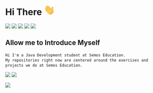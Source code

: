 # Hi There <img src="assets/wave.gif" width="35px">

![](https://img.shields.io/badge/html5%20-%23323330.svg?&style=for-the-badge&logo=html5&logoColor=%23E34F26) ![](https://img.shields.io/badge/css3%20-%23323330.svg?&style=for-the-badge&logo=css3&logoColor=%231572B6) ![](https://img.shields.io/badge/java%20-%23323330.svg?&style=for-the-badge&logo=java&logoColor=%23FF0000) ![](https://img.shields.io/badge/spring%20-%23323330.svg?&style=for-the-badge&logo=spring&logoColor=%2300FF00)
![](https://img.shields.io/badge/postman%20-%23323330.svg?&style=for-the-badge&logo=postman&logoColor=%2300FF00)

## Allow me to Introduce Myself

```
Hi I'm a Java Development student at Semos Education.
My repositories right now are centered around the exercises and projects we do at Semos Education.
```

![](http://estruyf-github.azurewebsites.net/api/VisitorHit?user=FilipVelkovski2001&countColorcountColor&countColor=%235a37dc)
[![](https://img.shields.io/badge/linkedin-%235a37dc.svg?&style=for-the-badge)](https://www.linkedin.com/in/filip-velkovski-76a810219/)

![](https://github-readme-stats.vercel.app/api?username=FilipVelkovski2001&count_private=true&show_icons=true&theme=midnight-purple)
